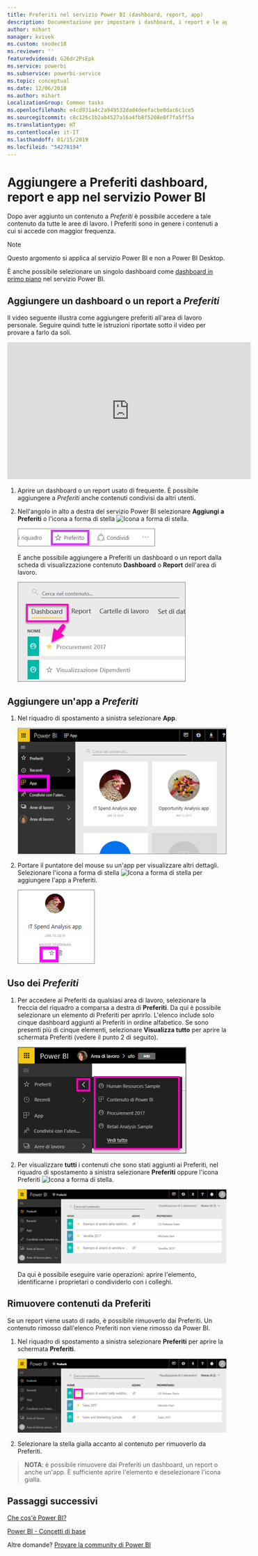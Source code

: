 ```yaml
---
title: Preferiti nel servizio Power BI (dashboard, report, app)
description: Documentazione per impostare i dashboard, i report e le app come Preferiti nel servizio Power BI
author: mihart
manager: kvivek
ms.custom: seodec18
ms.reviewer: ''
featuredvideoid: G26dr2PsEpk
ms.service: powerbi
ms.subservice: powerbi-service
ms.topic: conceptual
ms.date: 12/06/2018
ms.author: mihart
LocalizationGroup: Common tasks
ms.openlocfilehash: e4cd931a4c2a949532dad4deefacbe0dac6c1ce5
ms.sourcegitcommit: c8c126c1b2ab4527a16a4fb8f5208e0f7fa5ff5a
ms.translationtype: HT
ms.contentlocale: it-IT
ms.lasthandoff: 01/15/2019
ms.locfileid: "54278194"
---
```

# <a name="favorite-dashboards-reports-and-apps-in-power-bi-service"></a>Aggiungere a Preferiti dashboard, report e app nel servizio Power BI
Dopo aver aggiunto un contenuto a *Preferiti* è possibile accedere a tale contenuto da tutte le aree di lavoro.  I Preferiti sono in genere i contenuti a cui si accede con maggior frequenza.

> [!NOTE]
> Questo argomento si applica al servizio Power BI e non a Power BI Desktop.
> 
> 

È anche possibile selezionare un singolo dashboard come [dashboard in primo piano](end-user-featured.md) nel servizio Power BI.

## <a name="add-a-dashboard-or-report-as-a-favorite"></a>Aggiungere un dashboard o un report a *Preferiti*
Il video seguente illustra come aggiungere preferiti all'area di lavoro personale. Seguire quindi tutte le istruzioni riportate sotto il video per provare a farlo da soli.

<iframe width="560" height="315" src="https://www.youtube.com/embed/G26dr2PsEpk" frameborder="0" allowfullscreen></iframe>


1. Aprire un dashboard o un report usato di frequente. È possibile aggiungere a *Preferiti* anche contenuti condivisi da altri utenti.
2. Nell'angolo in alto a destra del servizio Power BI selezionare **Aggiungi a Preferiti** o l'icona a forma di stella ![Icona a forma di stella](./media/end-user-favorite/power-bi-favorite-icon.png).
   
   ![Icona Preferiti](./media/end-user-favorite/powerbi-dashboard-favorite.png)
   
   È anche possibile aggiungere a Preferiti un dashboard o un report dalla scheda di visualizzazione contenuto **Dashboard** o **Report** dell'area di lavoro.
   
   ![Scheda Dashboard con stella gialla](./media/end-user-favorite/power-bi-dashboard-favorite.png)

## <a name="add-an-app-as-a-favorite"></a>Aggiungere un'app a *Preferiti*

1. Nel riquadro di spostamento a sinistra selezionare **App**.

   ![dashboard](./media/end-user-favorite/power-bi-favorite-apps.png)

2. Portare il puntatore del mouse su un'app per visualizzare altri dettagli.  Selezionare l'icona a forma di stella ![Icona a forma di stella](./media/end-user-favorite/power-bi-favorite-icon.png)  per aggiungere l'app a Preferiti.
   
   ![Passare il mouse sull'app](./media/end-user-favorite/power-bi-favorite-app.png)

## <a name="working-with-favorites"></a>Uso dei *Preferiti*
1. Per accedere ai Preferiti da qualsiasi area di lavoro, selezionare la freccia del riquadro a comparsa a destra di **Preferiti**.  Da qui è possibile selezionare un elemento di Preferiti per aprirlo. L'elenco include solo cinque dashboard aggiunti ai Preferiti in ordine alfabetico. Se sono presenti più di cinque elementi, selezionare **Visualizza tutto** per aprire la schermata Preferiti (vedere il punto 2 di seguito). 
   
   ![Riquadro a comparsa Preferiti](./media/end-user-favorite/power-bi-favorite-flyout-new.png)
2. Per visualizzare **tutti** i contenuti che sono stati aggiunti ai Preferiti, nel riquadro di spostamento a sinistra selezionare **Preferiti** oppure l'icona Preferiti ![Icona a forma di stella](./media/end-user-favorite/power-bi-favorites-icon.png).  
   
    ![Finestra Preferiti](./media/end-user-favorite/power-bi-favorites-screen.png)
   
   Da qui è possibile eseguire varie operazioni: aprire l'elemento, identificarne i proprietari o condividerlo con i colleghi.

## <a name="unfavorite-content"></a>Rimuovere contenuti da Preferiti
Se un report viene usato di rado,  è possibile rimuoverlo dai Preferiti. Un contenuto rimosso dall'elenco Preferiti non viene rimosso da Power BI.

1. Nel riquadro di spostamento a sinistra selezionare **Preferiti** per aprire la schermata **Preferiti**.
   
   ![Schermata Preferiti](./media/end-user-favorite/power-bi-unfavorites-screen.png)
2. Selezionare la stella gialla accanto al contenuto per rimuoverlo da Preferiti.

> **NOTA**: è possibile rimuovere dai Preferiti un dashboard, un report o anche un'app. È sufficiente aprire l'elemento e deselezionare l'icona gialla.   
> 
> 

## <a name="next-steps"></a>Passaggi successivi
[Che cos'è Power BI?](../power-bi-overview.md)

[Power BI - Concetti di base](end-user-basic-concepts.md)

Altre domande? [Provare la community di Power BI](http://community.powerbi.com/)


